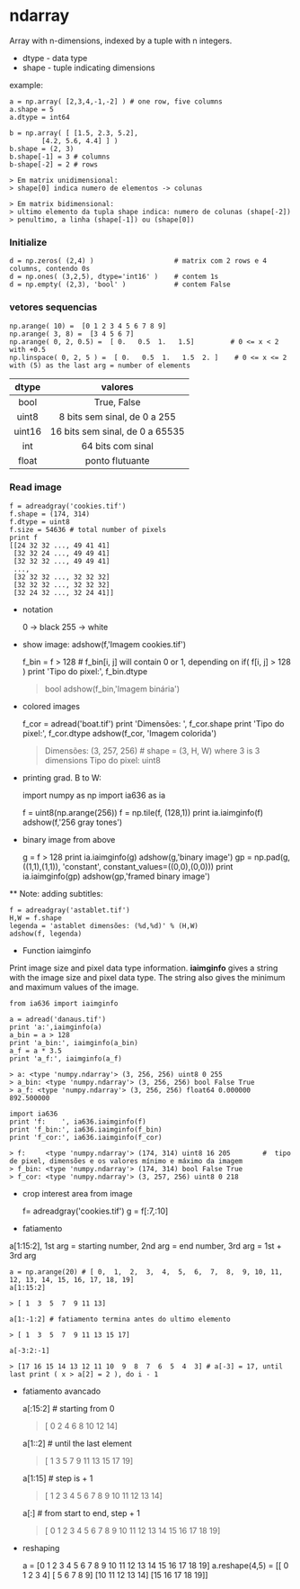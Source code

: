 # ndarray

Array with n-dimensions, indexed by a tuple with n integers.

* dtype - data type
* shape - tuple indicating dimensions

example:

    a = np.array( [2,3,4,-1,-2] ) # one row, five columns
    a.shape = 5
    a.dtype = int64

    b = np.array( [ [1.5, 2.3, 5.2],
            [4.2, 5.6, 4.4] ] )
    b.shape = (2, 3)
    b.shape[-1] = 3 # columns
    b-shape[-2] = 2 # rows

    > Em matrix unidimensional:
    > shape[0] indica numero de elementos -> colunas

    > Em matrix bidimensional:
    > ultimo elemento da tupla shape indica: numero de colunas (shape[-2])
    > penultimo, a linha (shape[-1]) ou (shape[0])

### Initialize

    d = np.zeros( (2,4) )                    # matrix com 2 rows e 4 columns, contendo 0s
    d = np.ones( (3,2,5), dtype='int16' )    # contem 1s
    d = np.empty( (2,3), 'bool' )            # contem False

### vetores sequencias

    np.arange( 10) =  [0 1 2 3 4 5 6 7 8 9]
    np.arange( 3, 8) =  [3 4 5 6 7]
    np.arange( 0, 2, 0.5) =  [ 0.   0.5  1.   1.5]         # 0 <= x < 2 with +0.5
    np.linspace( 0, 2, 5 ) =  [ 0.   0.5  1.   1.5  2. ]    # 0 <= x <= 2 with (5) as the last arg = number of elements


| dtype | valores |
|:-----:|:-------:|
| bool  | True, False                           |
| uint8 |8 bits sem sinal, de 0 a 255           |
| uint16 | 16 bits sem sinal, de 0 a 65535      |
| int     | 64 bits com sinal                   |
| float    | ponto flutuante                    |

### Read image

    f = adreadgray('cookies.tif')
    f.shape = (174, 314)
    f.dtype = uint8
    f.size = 54636 # total number of pixels
    print f
    [[24 32 32 ..., 49 41 41]
     [32 32 24 ..., 49 49 41]
     [32 32 32 ..., 49 49 41]
     ..., 
     [32 32 32 ..., 32 32 32]
     [32 32 32 ..., 32 32 32]
     [32 24 32 ..., 32 24 41]]

* notation

    0   -> black
    255 -> white

* show image: adshow(f,'Imagem cookies.tif')

    f_bin = f > 128             # f_bin[i, j] will contain 0 or 1, depending on if( f[i, j] > 128 )
    print 'Tipo do pixel:', f_bin.dtype
    > bool
    adshow(f_bin,'Imagem binária')


* colored images

    f_cor = adread('boat.tif')
    print 'Dimensões:    ', f_cor.shape
    print 'Tipo do pixel:', f_cor.dtype
    adshow(f_cor, 'Imagem colorida')
    
    > Dimensões:     (3, 257, 256)     # shape = (3, H, W) where 3 is 3 dimensions
    > Tipo do pixel: uint8

* printing grad. B to W:

    import numpy as np
    import ia636 as ia

    f = uint8(np.arange(256))
    f = np.tile(f, (128,1))
    print ia.iaimginfo(f)
    adshow(f,'256 gray tones')

* binary image from above

    g = f > 128
    print ia.iaimginfo(g)
    adshow(g,'binary image')
    gp = np.pad(g, ((1,1),(1,1)), 'constant', constant_values=((0,0),(0,0)))
    print ia.iaimginfo(gp)
    adshow(gp,'framed binary image')

** Note: adding subtitles:

    f = adreadgray('astablet.tif')
    H,W = f.shape
    legenda = 'astablet dimensões: (%d,%d)' % (H,W)
    adshow(f, legenda)

* Function iaimginfo
 
Print image size and pixel data type information. **iaimginfo** gives a string with the image size and pixel data type. The string also gives the minimum and maximum values of the image.

    from ia636 import iaimginfo

    a = adread('danaus.tif')
    print 'a:',iaimginfo(a)
    a_bin = a > 128
    print 'a_bin:', iaimginfo(a_bin)
    a_f = a * 3.5
    print 'a_f:', iaimginfo(a_f)

    > a: <type 'numpy.ndarray'> (3, 256, 256) uint8 0 255
    > a_bin: <type 'numpy.ndarray'> (3, 256, 256) bool False True
    > a_f: <type 'numpy.ndarray'> (3, 256, 256) float64 0.000000 892.500000

    import ia636
    print 'f:    ', ia636.iaimginfo(f)
    print 'f_bin:', ia636.iaimginfo(f_bin)
    print 'f_cor:', ia636.iaimginfo(f_cor)

    > f:     <type 'numpy.ndarray'> (174, 314) uint8 16 205        #  tipo de pixel, dimensões e os valores mínimo e máximo da imagem
    > f_bin: <type 'numpy.ndarray'> (174, 314) bool False True
    > f_cor: <type 'numpy.ndarray'> (3, 257, 256) uint8 0 218

* crop interest area from image

    f= adreadgray('cookies.tif')
    g = f[:7,:10]

* fatiamento

a[1:15:2], 1st arg = starting number, 2nd arg = end number, 3rd arg = 1st + 3rd arg

    a = np.arange(20) # [ 0,  1,  2,  3,  4,  5,  6,  7,  8,  9, 10, 11, 12, 13, 14, 15, 16, 17, 18, 19]
    a[1:15:2]

    > [ 1  3  5  7  9 11 13]

    a[1:-1:2] # fatiamento termina antes do ultimo elemento 

    > [ 1  3  5  7  9 11 13 15 17]

    a[-3:2:-1]

    > [17 16 15 14 13 12 11 10  9  8  7  6  5  4  3] # a[-3] = 17, until last print ( x > a[2] = 2 ), do i - 1


* fatiamento avancado

    a[:15:2] # starting from 0

    > [ 0  2  4  6  8 10 12 14]    

    a[1::2] # until the last element

    > [ 1  3  5  7  9 11 13 15 17 19]

    a[1:15] # step is + 1

    > [ 1  2  3  4  5  6  7  8  9 10 11 12 13 14]

    a[:] # from start to end, step + 1

    > [ 0  1  2  3  4  5  6  7  8  9 10 11 12 13 14 15 16 17 18 19]

* reshaping

    a = [0  1  2  3  4  5  6  7  8  9 10 11 12 13 14 15 16 17 18 19]
    a.reshape(4,5) = 
    [[ 0  1  2  3  4]
    [ 5  6  7  8  9]
    [10 11 12 13 14]
    [15 16 17 18 19]]
